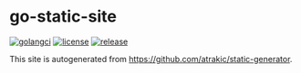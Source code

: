 # go-static-site

[![golangci](https://github.com/atrakic/go-static-site/actions/workflows/ci.yml/badge.svg)](https://github.com/atrakic/go-static-site/actions/workflows/ci.yml)
[![license](https://img.shields.io/github/license/atrakic/go-static-site.svg)](https://github.com/atrakic/go-static-site/blob/main/LICENSE)
[![release](https://img.shields.io/github/release/atrakic/go-static-site/all.svg)](https://github.com/atrakic/go-static-site/releases)

This site is autogenerated from https://github.com/atrakic/static-generator.
